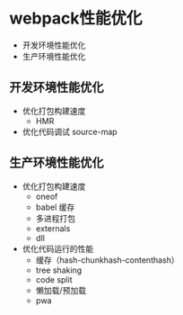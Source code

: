 # webpack性能优化
* 开发环境性能优化
* 生产环境性能优化

## 开发环境性能优化
* 优化打包构建速度
    * HMR
* 优化代码调试
    source-map

## 生产环境性能优化
* 优化打包构建速度
    * oneof
    * babel 缓存
    * 多进程打包
    * externals
    * dll
* 优化代码运行的性能
    * 缓存（hash-chunkhash-contenthash）
    * tree shaking
    * code split
    * 懒加载/预加载
    * pwa
